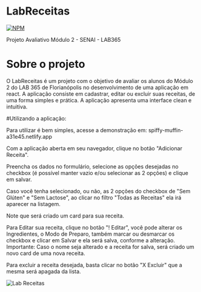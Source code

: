 # LabReceitas
[![NPM](https://img.shields.io/npm/l/react)](https://github.com/nemseibr/ProjetoLabShoppingList/blob/main/License)

Projeto Avaliativo Módulo 2 - SENAI - LAB365

# Sobre o projeto

O LabReceitas é um  projeto com o objetivo de avaliar os alunos do Módulo 2 do LAB 365 de Florianópolis no desenvolvimento de uma aplicação em react. A aplicação consiste em cadastrar, editar ou excluir suas receitas, de uma forma simples e prática. A aplicação apresenta uma interface clean e intuitiva.

#Utilizando a aplicação:

Para utilizar é bem simples, acesse a demonstração em: spiffy-muffin-a31e45.netlify.app

Com a aplicação aberta em seu navegador, clique no botão "Adicionar Receita".

Preencha os dados no formulário, selecione as opções desejadas no checkbox (é possível manter vazio e/ou selecionar as 2 opções) e clique em salvar.

Caso você tenha selecionado, ou não, as 2 opções do checkbox de "Sem Glúten" e "Sem Lactose", ao clicar no filtro "Todas as Receitas" ela irá aparecer na listagem.

Note que será criado um card para sua receita.

Para Editar sua receita, clique no botão "! Editar", você pode alterar os Ingredientes, o Modo de Preparo, também marcar ou desmarcar os checkbox e clicar em Salvar e ela será salva, conforme a alteração. Importante: Caso o nome seja alterado e a receita for salva, será criado um novo card de uma nova receita. 

Para excluir a receita desejada, basta clicar no botão "X Excluir" que a mesma será apagada da lista.

![Lab Receitas](https://user-images.githubusercontent.com/116135293/235348076-162d5b6a-ae08-4956-a4e5-1491570cf5f0.png)
